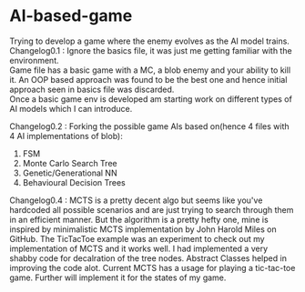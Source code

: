 # AI-based-game
Trying to develop a game where the enemy evolves as the AI model trains.\
Changelog0.1 : Ignore the basics file, it was just me getting familiar with the environment.\
               Game file has a basic game with a MC, a blob enemy and your ability to kill it. An OOP based approach was found to be the                   best one and hence initial approach seen in basics file was discarded.\
Once a basic game env is developed am starting work on different types of AI models which I can introduce.

Changelog0.2 : Forking the possible game AIs based on(hence 4 files with 4 AI implementations of blob):
1. FSM
2. Monte Carlo Search Tree
3. Genetic/Generational NN
4. Behavioural Decision Trees

Changelog0.4 : MCTS is a pretty decent algo but seems like you've hardcoded all possible scenarios and are just trying to search through them in an efficient manner. But the algorithm is a pretty hefty one, mine is inspired by minimalistic MCTS implementation by John Harold Miles on GitHub. The TicTacToe example was an experiment to check out my implementation of MCTS and it works well. I had implemented a very shabby code for decalration of the tree nodes. Abstract Classes helped in improving the code alot. Current MCTS has a usage for playing a tic-tac-toe game. Further will implement it for the states of my game.
